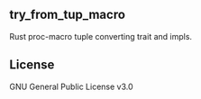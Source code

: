 ## try_from_tup_macro

Rust proc-macro tuple converting trait and impls.

## License
GNU General Public License v3.0

